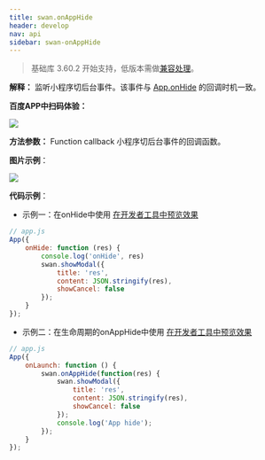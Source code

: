 ```yaml
---
title: swan.onAppHide
header: develop
nav: api
sidebar: swan-onAppHide
---
```

 
> 基础库 3.60.2 开始支持，低版本需做[兼容处理](https://smartprogram.baidu.com/docs/develop/swan/compatibility/)。

**解释：** 监听小程序切后台事件。该事件与 [App.onHide](/develop/framework/app_service_register/) 的回调时机一致。

**百度APP中扫码体验：**

<img src="https://b.bdstatic.com/miniapp/assets/images/doc_demo/onAppHide.png"  class="demo-qrcode-image" />


**方法参数：** Function callback
小程序切后台事件的回调函数。


**图片示例**：

<div class="m-doc-custom-examples">
    <div class="m-doc-custom-examples-correct">
        <img src="https://b.bdstatic.com/miniapp/images/onAppHide.gif ">
    </div>
    <div class="m-doc-custom-examples-correct">
        <img src=" ">
    </div>
    <div class="m-doc-custom-examples-correct">
        <img src=" ">
    </div>     
</div>

**代码示例**：

* 示例一：在onHide中使用 
<a href="swanide://fragment/dd9635306671da7cc68151263cf468b61572852464155" title="在开发者工具中预览效果" target="_self">在开发者工具中预览效果</a>

```js
// app.js
App({
    onHide: function (res) {
        console.log('onHide', res)
        swan.showModal({
            title: 'res',
            content: JSON.stringify(res),
            showCancel: false
        });
    }
});

```

* 示例二：在生命周期的onAppHide中使用 
<a href="swanide://fragment/4bf6ff94cddfcd769859def82905c36b1572852489456" title="在开发者工具中预览效果" target="_self">在开发者工具中预览效果</a>

```js
// app.js
App({
    onLaunch: function () {
        swan.onAppHide(function(res) {
            swan.showModal({
                title: 'res',
                content: JSON.stringify(res),
                showCancel: false  
            });
            console.log('App hide');
        });
    }
});

```